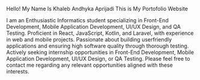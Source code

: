 Hello! My Name Is Khaleb Andhyka Aprijadi
This is My Portofolio Website

I am an Enthusiastic Informatics student specializing in Front-End Development, Mobile Application Development, UI/UX Design, and QA Testing. Proficient in React, JavaScript, Kotlin, and Laravel, with experience in web and mobile projects. Passionate about building userfriendly applications and ensuring high software quality through thorough testing. Actively seeking internship opportunities in Front-End Development, Mobile Application Development, UI/UX Design, or QA Testing. Please feel free to contact me regarding any relevant opportunities aligned with these interests.
